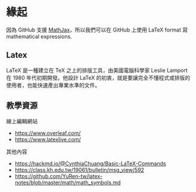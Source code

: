 # 緣起

因為 GitHub 支援 [MathJax](https://docs.github.com/en/get-started/writing-on-github/working-with-advanced-formatting/writing-mathematical-expressions)，所以我們可以在 GitHub 上使用 LaTeX format 寫 mathematical expressions.

## Latex

LaTeX 是一種建立在 TeX 之上的排版工具，由美國電腦科學家 Leslie Lamport 在 1980 年代初期開發。他設計 LaTeX 的初衷，就是要讓完全不懂程式或排版的使用者，也能快速產出專業水準的文件。

## 教學資源

線上編輯網站
- https://www.overleaf.com/
- https://www.latexlive.com/

其他內容
- https://hackmd.io/@CynthiaChuang/Basic-LaTeX-Commands
- https://class.kh.edu.tw/19061/bulletin/msg_view/592
- https://github.com/YuRen-tw/latex-notes/blob/master/math/math_symbols.md